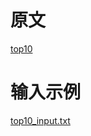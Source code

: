 # 原文
[top10](https://github.com/mahmoudparsian/data-algorithms-book/tree/master/src/main/java/org/dataalgorithms/chap03)

# 输入示例
[top10_input.txt](./../../../../resources/chap03/top10_input.txt)